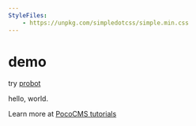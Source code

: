 ```yaml
---
StyleFiles:
    - https://unpkg.com/simpledotcss/simple.min.css
---
```

# demo


try [probot](probot.html)

hello, world.

Learn more at [PocoCMS tutorials](https://pococms.com/docs/tutorials.html) 
